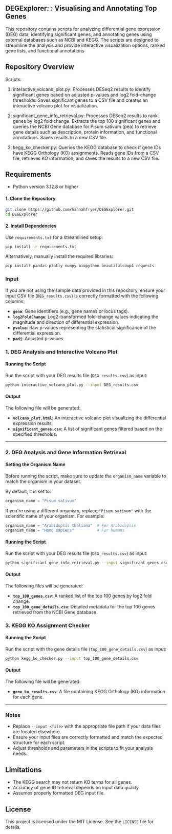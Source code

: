 ## DEGExplorer: : Visualising and Annotating Top Genes

This repository contains scripts for analyzing differential gene expression (DEG) data, identifying significant genes, and annotating genes using external databases such as NCBI and KEGG. The scripts are designed to streamline the analysis and provide interactive visualization options, ranked gene lists, and functional annotations

## Repository Overview
Scripts:
1. interactive_volcano_plot.py:
Processes DESeq2 results to identify significant genes based on adjusted p-values and log2 fold-change thresholds.
Saves significant genes to a CSV file and creates an interactive volcano plot for visualization.

2. significant_gene_info_retrieval.py:
Processes DESeq2 results to rank genes by log2 fold change. Extracts the top 100 significant genes and queries the NCBI Gene database for Pisum sativum (pea) to retrieve gene details such as description, protein information, and functional annotations. Saves results to a new CSV file.

3. kegg_ko_checker.py:
Queries the KEGG database to check if gene IDs have KEGG Orthology (KO) assignments.
Reads gene IDs from a CSV file, retrieves KO information, and saves the results to a new CSV file.

## Requirements
- Python version 3.12.8 or higher

#### 1. Clone the Repository
```bash
git clone https://github.com/hannahfryer/DEGExplorer.git
cd DEGExplorer
```

#### 2. Install Dependencies
Use `requirements.txt` for a streamlined setup:
```bash
pip install -r requirements.txt
```

Alternatively, manually install the required libraries:
```bash
pip install pandas plotly numpy biopython beautifulsoup4 requests
```

### Input

If you are not using the sample data provided in this repository, ensure your input CSV file (`DEG_results.csv`) is correctly formatted with the following columns:

- **`gene`**: Gene identifiers (e.g., gene names or locus tags).  
- **`log2FoldChange`**: Log2-transformed fold-change values indicating the magnitude and direction of differential expression.  
- **`pvalue`**: Raw p-values representing the statistical significance of the differential expression.  
- **`padj`**: Adjusted p-values  

### **1. DEG Analysis and Interactive Volcano Plot**

#### Running the Script
Run the script with your DEG results file (`DEG_results.csv`) as input:
```bash
python interactive_volcano_plot.py --input DEG_results.csv
```

#### Output
The following file will be generated:
- **`volcano_plot.html`**: An interactive volcano plot visualizing the differential expression results.
- **`significant_genes.csv`**: A list of significant genes filtered based on the specified thresholds.

---

### **2. DEG Analysis and Gene Information Retrieval**
#### Setting the Organism Name

Before running the script, make sure to update the `organism_name` variable to match the organism in your dataset. 

By default, it is set to:

```python
organism_name = "Pisum sativum"
```

If you're using a different organism, replace `"Pisum sativum"` with the scientific name of your organism. For example:

```python
organism_name = "Arabidopsis thaliana"  # For Arabidopsis
organism_name = "Homo sapiens"          # For humans
```
#### Running the Script
Run the script with your DEG results file (`DEG_results.csv`) as input:
```bash
python significant_gene_info_retrieval.py --input significant_genes.csv
```
#### Output
The following files will be generated:
- **`top_100_genes.csv`**: A ranked list of the top 100 genes by log2 fold change.
- **`top_100_gene_details.csv`**: Detailed metadata for the top 100 genes retrieved from the NCBI Gene database.

### **3. KEGG KO Assignment Checker**

#### Running the Script
Run the script with the gene details file (`top_100_gene_details.csv`) as input:
```bash
python kegg_ko_checker.py --input top_100_gene_details.csv
```

#### Output
The following file will be generated:
- **`gene_ko_results.csv`**: A file containing KEGG Orthology (KO) information for each gene.

---

### Notes
- Replace `--input <file>` with the appropriate file path if your data files are located elsewhere.
- Ensure your input files are correctly formatted and match the expected structure for each script.  
- Adjust thresholds and parameters in the scripts to fit your analysis needs.

## Limitations
- The KEGG search may not return KO terms for all genes.
- Accuracy of gene ID retrieval depends on input data quality.
- Assumes properly formatted DEG input file.

## License
This project is licensed under the MIT License. See the `LICENSE` file for details.
